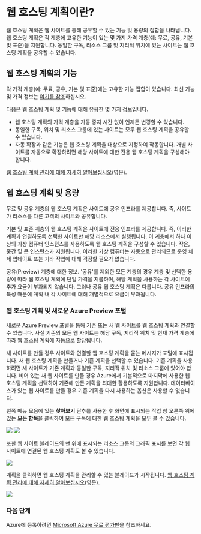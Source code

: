 <properties pageTitle="What is a web hosting plan?" description="Web hosting plan overview" title="What is a web hosting plan?" services="web-sites" authors="adamab" />

<tags ms.service="web-sites" ms.workload="web" ms.tgt_pltfrm="na" ms.devlang="multiple" ms.topic="article" ms.date="01/01/1900" ms.author="adamab" />

# 웹 호스팅 계획이란?

웹 호스팅 계획은 웹 사이트를 통해 공유할 수 있는 기능 및 용량의 집합을 나타냅니다. 웹 호스팅 계획은 각 계층에 고유한 기능이 있는 몇 가지 가격 계층(예: 무료, 공유, 기본 및 표준)을 지원합니다. 동일한 구독, 리소스 그룹 및 지리적 위치에 있는 사이트는 웹 호스팅 계획을 공유할 수 있습니다.

## 웹 호스팅 계획의 기능

각 가격 계층(예: 무료, 공유, 기본 및 표준)에는 고유한 기능 집합이 있습니다. 최신 기능 및 가격 정보는 [여기를 참조][여기를 참조]하십시오.

다음은 웹 호스팅 계획 및 기능에 대해 유용한 몇 가지 정보입니다.

-   웹 호스팅 계획의 가격 계층을 가동 중지 시간 없이 언제든 변경할 수 있습니다.
-   동일한 구독, 위치 및 리소스 그룹에 있는 사이트는 모두 웹 호스팅 계획을 공유할 수 있습니다.
-   자동 확장과 같은 기능은 웹 호스팅 계획을 대상으로 지정하여 작동합니다. 개별 사이트를 자동으로 확장하려면 해당 사이트에 대한 전용 웹 호스팅 계획을 구성해야 합니다.

[웹 호스팅 계획 관리에 대해 자세히 알아보십시오][웹 호스팅 계획 관리에 대해 자세히 알아보십시오](영문).

## 웹 호스팅 계획 및 용량

무료 및 공유 계층의 웹 호스팅 계획은 사이트에 공유 인프라를 제공합니다. 즉, 사이트가 리소스를 다른 고객의 사이트와 공유합니다.

기본 및 표준 계층의 웹 호스팅 계획은 사이트에 전용 인프라를 제공합니다. 즉, 이러한 계획과 연결하도록 선택한 사이트만 해당 리소스에서 실행됩니다. 이 계층에서 하나 이상의 가상 컴퓨터 인스턴스를 사용하도록 웹 호스팅 계획을 구성할 수 있습니다. 작은, 중간 및 큰 인스턴스가 지원됩니다. 이러한 가상 컴퓨터는 자동으로 관리되므로 운영 체제 업데이트 또는 기타 작업에 대해 걱정할 필요가 없습니다.

공유(Preview) 계층에 대한 정보. '공유'를 제외한 모든 계층의 경우 계층 및 선택한 용량에 따라 웹 호스팅 계획에 단일 가격을 지불하며, 해당 계획을 사용하는 각 사이트에 추가 요금이 부과되지 않습니다. 그러나 공유 웹 호스팅 계획은 다릅니다. 공유 인프라의 특성 때문에 계획 내 각 사이트에 대해 개별적으로 요금이 부과됩니다.

### 웹 호스팅 계획 및 새로운 Azure Preview 포털

새로운 Azure Preview 포털을 통해 기존 또는 새 웹 사이트를 웹 호스팅 계획과 연결할 수 있습니다. 사실 기존의 모든 웹 사이트는 해당 구독, 지리적 위치 및 현재 가격 계층에 따라 웹 호스팅 계획에 자동으로 할당됩니다.

새 사이트를 만들 경우 사이트와 연결할 웹 호스팅 계획을 묻는 메시지가 포털에 표시됩니다. 새 웹 호스팅 계획을 만들거나 기존 계획을 선택할 수 있습니다. 기존 계획을 사용하려면 새 사이트가 기존 계획과 동일한 구독, 지리적 위치 및 리소스 그룹에 있어야 합니다. 비어 있는 새 웹 사이트를 만들 경우 Azure에서 기본적으로 마지막에 사용한 웹 호스팅 계획을 선택하여 기존에 만든 계획을 최대한 활용하도록 지원합니다. 데이터베이스가 있는 웹 사이트를 만들 경우 기존 계획을 다시 사용하는 옵션은 사용할 수 없습니다.

왼쪽 메뉴 모음에 있는 **찾아보기** 단추를 사용한 후 화면에 표시되는 작업 창 오른쪽 위에 있는 **모든 항목**을 클릭하여 모든 구독에 대한 웹 호스팅 계획을 모두 볼 수 있습니다.

![][0]
![][1]

또한 웹 사이트 블레이드의 맨 위에 표시되는 리소스 그룹의 그래픽 표시를 보면 각 웹 사이트에 연결된 웹 호스팅 계획도 볼 수 있습니다.

![][2]

계획을 클릭하면 웹 호스팅 계획을 관리할 수 있는 블레이드가 시작됩니다. [웹 호스팅 계획 관리에 대해 자세히 알아보십시오][웹 호스팅 계획 관리에 대해 자세히 알아보십시오](영문).

![][3]

### 다음 단계

Azure에 등록하려면 [Microsoft Azure 무료 평가판][Microsoft Azure 무료 평가판]을 참조하세요.



  [여기를 참조]: http://go.microsoft.com/fwlink/?LinkID=394421
  [웹 호스팅 계획 관리에 대해 자세히 알아보십시오]: http://go.microsoft.com/fwlink/?LinkID=394411
  [0]: ./media/web-sites-web-hosting-plan-overview/browse-everything.png
  [1]: ./media/web-sites-web-hosting-plan-overview/browse-web-hosting-plans.png
  [2]: ./media/web-sites-web-hosting-plan-overview/web-hosting-plan-resource-map.png
  [3]: ./media/web-sites-web-hosting-plan-overview/web-hosting-plan-blade.png
  [Microsoft Azure 무료 평가판]: http://azure.microsoft.com/ko-KR/pricing/free-trial/

